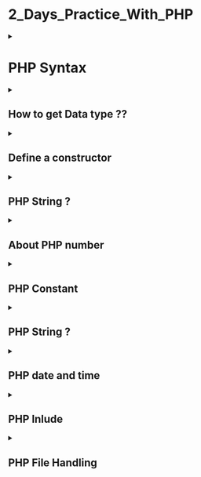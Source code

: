 # 2_Days_Practice_With_PHP

<details>
<summary> <h1>PHP Syntax</h1> </summary>
-- Both type of 'echo' such as 'Echo,ECho,EcHo' can use similar.

-- The name of variable must true. Example: Color and COLOR are different value. 
</details>

<details>
<summary> <h2>How to get Data type ??</h2> </summary>
--Use var_dump($variable_name) function. This function will return the data type of this variable.
</details>

<details>
<summary> <h2>Define a constructor</h2> </summary>
  Access modifier _ function _ __construct(Some variable){}   ---- Contructor here is not same with Java. OOP PHP models
</details>

<details>
<summary> <h2>PHP String ?</h2> </summary>
 --Include somes function to work with string such as: <br>
    - strlen("String") : Return the length of this String <br>
    - str_word_count : To caculate the number of the word in the String <br>
    - strrev() : To reverse the String <br>
    - strpos("String","Character in this String"): return index of character where it start in the String <br>
    - str_replace("The word wanna to replace","New String","The first String") : To replace some word in a String;<br>
    - can concatenation two string by using dot (.) For example $txt1.$txt2
</details>
<details>
<summary> <h2>About PHP number </h2> </summary>
--When you define the number such as a number 80 and another one iss "80". It mean that you define the number with two type . 
First is integer and another one is String.
</details>
<details>
<summary> <h2>PHP Constant</h2> </summary>
-define(name, value, case-insensitive)
<br>
-To define an array

```php
<?php
define("cars", [
  "Alfa Romeo",
  "BMW",
  "Toyota"
]);
echo cars[0];
?>
```

</details>

<details>
<summary> <h2>PHP String ?</h2> </summary>
 --Include somes function to work with string such as: <br>
    - strlen("String") : Return the length of this String <br>
    - str_word_count : To caculate the number of the word in the String <br>
    - strrev() : To reverse the String <br>
    - strpos("String","Character in this String"): return index of character where it start in the String <br>
    - str_replace("The word wanna to replace","New String","The first String") : To replace some word in a String;<br>
    - can concatenation two string by using dot (.) For example $txt1.$txt2
</details>
<details>
<summary> <h2>PHP date and time </h2> </summary>
-- Use this function to set your country time 

``` php
date_default_timezone_set("America/New_York");
```

-- About define new time 

  ``` php
  mktime(hour, minute, second, month, day, year)
  ```

  -- Use this method to change type string of input to type date

  ```php

  strtotime(time, now)

  ```


</details>
<details>
<summary> <h2>PHP Inlude</h2> </summary>
 --Be like import. include can use to render code (same with iframe)
 --After call include in this file can apply css or many attribute.
</details>
<details>
<summary> <h2>PHP File Handling</h2> </summary>
 -- Use function readfile() to collect all information in file which is called
 
 ```php
 readfile("filename.type");
 
  ``` 
-- single function for file

  ```php
  fopen(),fclose(),fread(),
  
  fgets() -- read single line
  ```

  --check for file is end ?

  ```php
  feof()
  ```
  --different with fget() and fgetc()

  --fgetc() to read the single character

  --Use method fwrite() to write the content to file is called

  -- Some mode in file handling
  ```php
  -r - read only (pointer start at beginning of file)
  -w - write only (start at beginning)
  -a - write only (start at the end)
  -x - create new file for write only
  -r+ - read/write (pointer at the beginning)
  -w+ 
  -a+ - read/write (at the end)
  -x+ - create file for read/write
  
  ```


  -- Upload file --
  -- First is configure  -- configure file "php.ini" and then search for file_uploads and set it to on;

  --code

  ```php
  <?php
$target_dir = "uploads/";
$target_file = $target_dir . basename($_FILES["fileToUpload"]["name"]);
$uploadOk = 1;
$imageFileType = strtolower(pathinfo($target_file,PATHINFO_EXTENSION));
// Check if image file is a actual image or fake image
if(isset($_POST["submit"])) {
  $check = getimagesize($_FILES["fileToUpload"]["tmp_name"]);
  if($check !== false) {
    echo "File is an image - " . $check["mime"] . ".";
    $uploadOk = 1;
  } else {
    echo "File is not an image.";
    $uploadOk = 0;
  }
}
?>
  ```
  --explain
  ```php
  $target_dir = "uploads/" - specifies the directory where the file is going to be placed
$target_file specifies the path of the file to be uploaded
$uploadOk=1 is not used yet (will be used later)
$imageFileType holds the file extension of the file (in lower case)
Next, check if the image file is an actual image or a fake image
  ```

```php
// Check if file already exists
if (file_exists($target_file)) {
  echo "Sorry, file already exists.";
  $uploadOk = 0;
}
```
```php
// Check file size
if ($_FILES["fileToUpload"]["size"] > 500000) {
  echo "Sorry, your file is too large.";
  $uploadOk = 0;
}
```




</details>













